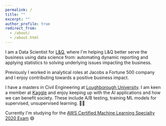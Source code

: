 ```yaml
---
permalink: /
title: ""
excerpt: ""
author_profile: true
redirect_from: 
  - /about/
  - /about.html
---
```


I am a Data Scientist for [L&Q](https://www.lqgroup.org.uk/), where I'm helping L&Q better serve the business using data science from: automating dynamic reporting and applying statistics to solving underlying issues impacting the business.

Previously I worked in analytical roles at Jacobs a Fortune 500 company and I enjoy contributing towards a positive business impact.

I have a masters in Civil Engineering at [Loughborough University](https://www.lboro.ac.uk/study/undergraduate/courses/a-z/civil-engineering-meng/). I am keen a member at [Kaggle](https://www.kaggle.com/richieone13) and enjoy keeping up with the AI applications and how we can benefit society. These include A/B testing, training ML models for supervised, unsupervised learning. 🤖💬

Currently I'm studying for the [AWS Certified Machine Learning Specialty 2020 Exam](https://aws.amazon.com/certification/certified-machine-learning-specialty/) 😄
